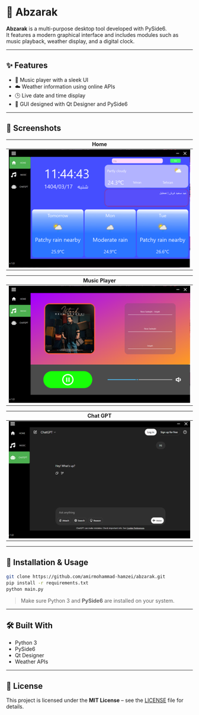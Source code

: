 # 📱 Abzarak

**Abzarak** is a multi-purpose desktop tool developed with PySide6.  
It features a modern graphical interface and includes modules such as music playback, weather display, and a digital
clock.

---

## ✨ Features

- 🎵 Music player with a sleek UI
- ☁️ Weather information using online APIs
- 🕒 Live date and time display
- 🎨 GUI designed with Qt Designer and PySide6

---

## 📸 Screenshots

| Home                          |
|-------------------------------|
| ![Home](screenshots/Home.png) | 

| Music Player                           |
|----------------------------------------|
| ![Music Player](screenshots/Music.png) | 

| Chat GPT                             |
|--------------------------------------|
| ![Chat GPT](screenshots/ChatGPT.png) | 


---

## 🚀 Installation & Usage

```bash
git clone https://github.com/amirmohammad-hamzei/abzarak.git
pip install -r requirements.txt
python main.py
````

> Make sure Python 3 and **PySide6** are installed on your system.

---

## 🛠️ Built With

* Python 3
* PySide6
* Qt Designer
* Weather APIs

---

## 📄 License

This project is licensed under the **MIT License** – see the [LICENSE](./LICENSE) file for details.


